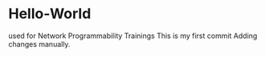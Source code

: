 # Hello-World
used for Network Programmability Trainings
This is my first commit
Adding changes manually.

